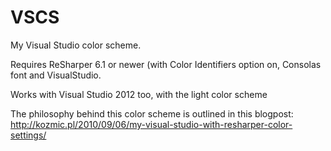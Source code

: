 VSCS
====

My Visual Studio color scheme.

Requires ReSharper 6.1 or newer (with Color Identifiers option on, Consolas font and VisualStudio.

Works with Visual Studio 2012 too, with the light color scheme

The philosophy behind this color scheme is outlined in this blogpost:
http://kozmic.pl/2010/09/06/my-visual-studio-with-resharper-color-settings/